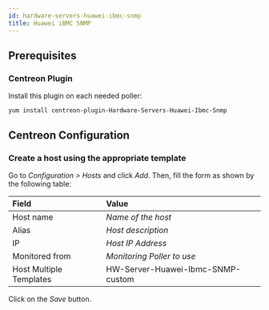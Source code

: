 ```yaml
---
id: hardware-servers-huawei-ibmc-snmp
title: Huawei iBMC SNMP
---
```


## Prerequisites

### Centreon Plugin

Install this plugin on each needed poller:

``` shell
yum install centreon-plugin-Hardware-Servers-Huawei-Ibmc-Snmp
```

## Centreon Configuration

### Create a host using the appropriate template

Go to *Configuration \> Hosts* and click *Add*. Then, fill the form as shown by
the following table:

| Field                   | Value                             |
| :---------------------- | :-------------------------------- |
| Host name               | *Name of the host*                |
| Alias                   | *Host description*                |
| IP                      | *Host IP Address*                 |
| Monitored from          | *Monitoring Poller to use*        |
| Host Multiple Templates | HW-Server-Huawei-Ibmc-SNMP-custom |

Click on the *Save* button.
